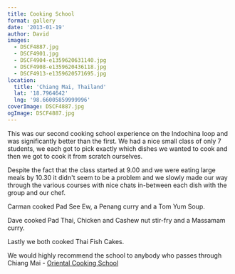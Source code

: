 ```yaml
---
title: Cooking School
format: gallery
date: '2013-01-19'
author: David
images:
  - DSCF4887.jpg
  - DSCF4901.jpg
  - DSCF4904-e1359620631140.jpg
  - DSCF4908-e1359620436118.jpg
  - DSCF4913-e1359620571695.jpg
location:
  title: 'Chiang Mai, Thailand'
  lat: '18.7964642'
  lng: '98.66005859999996'
coverImage: DSCF4887.jpg
ogImage: DSCF4887.jpg
---
```


This was our second cooking school experience on the Indochina loop and was significantly better than the first. We had a nice small class of only 7 students, we each got to pick exactly which dishes we wanted to cook and then we got to cook it from scratch ourselves.

Despite the fact that the class started at 9.00 and we were eating large meals by 10.30 it didn't seem to be a problem and we slowly made our way through the various courses with nice chats in-between each dish with the group and our chef.

Carman cooked Pad See Ew, a Penang curry and a Tom Yum Soup.

Dave cooked Pad Thai, Chicken and Cashew nut stir-fry and a Massamam curry.

Lastly we both cooked Thai Fish Cakes.

We would highly recommend the school to anybody who passes through Chiang Mai - [Oriental Cooking School](http://cookingschoolchiangmai.com/)
